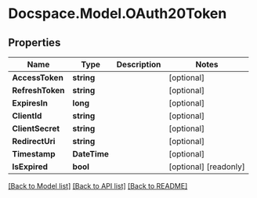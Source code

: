 # Docspace.Model.OAuth20Token

## Properties

Name | Type | Description | Notes
------------ | ------------- | ------------- | -------------
**AccessToken** | **string** |  | [optional] 
**RefreshToken** | **string** |  | [optional] 
**ExpiresIn** | **long** |  | [optional] 
**ClientId** | **string** |  | [optional] 
**ClientSecret** | **string** |  | [optional] 
**RedirectUri** | **string** |  | [optional] 
**Timestamp** | **DateTime** |  | [optional] 
**IsExpired** | **bool** |  | [optional] [readonly] 

[[Back to Model list]](../README.md#documentation-for-models) [[Back to API list]](../README.md#documentation-for-api-endpoints) [[Back to README]](../README.md)

